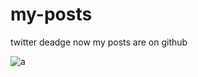 # my-posts

twitter deadge now my posts are on github

![a](https://i1.sndcdn.com/artworks-S3mUoVZZygwFkLvv-aHznlw-t500x500.jpg)
